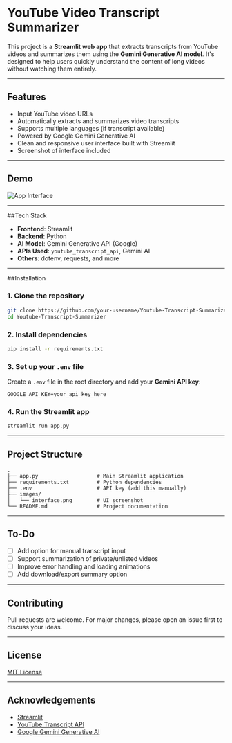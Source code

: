 
# YouTube Video Transcript Summarizer

This project is a **Streamlit web app** that extracts transcripts from YouTube videos and summarizes them using the **Gemini Generative AI model**. It's designed to help users quickly understand the content of long videos without watching them entirely.

---

## Features

-  Input YouTube video URLs
-  Automatically extracts and summarizes video transcripts
- Supports multiple languages (if transcript available)
- Powered by Google Gemini Generative AI
- Clean and responsive user interface built with Streamlit
- Screenshot of interface included

---

## Demo

![App Interface](images/interface.png)

---

##Tech Stack

- **Frontend**: Streamlit
- **Backend**: Python
- **AI Model**: Gemini Generative API (Google)
- **APIs Used**: `youtube_transcript_api`, Gemini AI
- **Others**: dotenv, requests, and more

---

##Installation

### 1. Clone the repository

```bash
git clone https://github.com/your-username/Youtube-Transcript-Summarizer.git
cd Youtube-Transcript-Summarizer
```

### 2. Install dependencies

```bash
pip install -r requirements.txt
```

### 3. Set up your `.env` file

Create a `.env` file in the root directory and add your **Gemini API key**:

```env
GOOGLE_API_KEY=your_api_key_here
```

### 4. Run the Streamlit app

```bash
streamlit run app.py
```

---

## Project Structure

```
.
├── app.py                   # Main Streamlit application
├── requirements.txt         # Python dependencies
├── .env                     # API key (add this manually)
├── images/
│   └── interface.png        # UI screenshot
└── README.md                # Project documentation
```

---

## To-Do

- [ ] Add option for manual transcript input
- [ ] Support summarization of private/unlisted videos
- [ ] Improve error handling and loading animations
- [ ] Add download/export summary option

---

## Contributing

Pull requests are welcome. For major changes, please open an issue first to discuss your ideas.

---

## License

[MIT License](LICENSE)

---

## Acknowledgements

- [Streamlit](https://streamlit.io/)
- [YouTube Transcript API](https://pypi.org/project/youtube-transcript-api/)
- [Google Gemini Generative AI](https://deepmind.google/technologies/gemini/)
